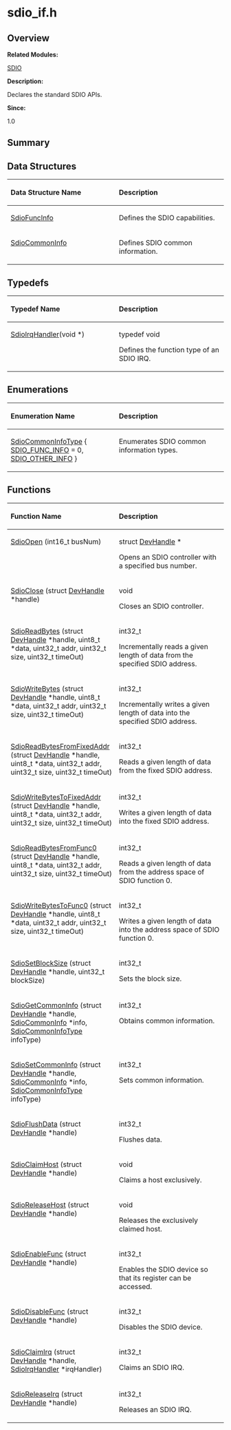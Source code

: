 # sdio\_if.h<a name="EN-US_TOPIC_0000001054918133"></a>

## **Overview**<a name="section620336583093527"></a>

**Related Modules:**

[SDIO](sdio.md)

**Description:**

Declares the standard SDIO APIs. 

**Since:**

1.0

## **Summary**<a name="section460166360093527"></a>

## Data Structures<a name="nested-classes"></a>

<a name="table373500756093527"></a>
<table><thead align="left"><tr id="row2054765201093527"><th class="cellrowborder" valign="top" width="50%" id="mcps1.1.3.1.1"><p id="p928426435093527"><a name="p928426435093527"></a><a name="p928426435093527"></a>Data Structure Name</p>
</th>
<th class="cellrowborder" valign="top" width="50%" id="mcps1.1.3.1.2"><p id="p1045776833093527"><a name="p1045776833093527"></a><a name="p1045776833093527"></a>Description</p>
</th>
</tr>
</thead>
<tbody><tr id="row2144733756093527"><td class="cellrowborder" valign="top" width="50%" headers="mcps1.1.3.1.1 "><p id="p686692731093527"><a name="p686692731093527"></a><a name="p686692731093527"></a><a href="sdiofuncinfo.md">SdioFuncInfo</a></p>
</td>
<td class="cellrowborder" valign="top" width="50%" headers="mcps1.1.3.1.2 "><p id="p1101495468093527"><a name="p1101495468093527"></a><a name="p1101495468093527"></a>Defines the SDIO capabilities. </p>
</td>
</tr>
<tr id="row1299902468093527"><td class="cellrowborder" valign="top" width="50%" headers="mcps1.1.3.1.1 "><p id="p2056013779093527"><a name="p2056013779093527"></a><a name="p2056013779093527"></a><a href="sdiocommoninfo.md">SdioCommonInfo</a></p>
</td>
<td class="cellrowborder" valign="top" width="50%" headers="mcps1.1.3.1.2 "><p id="p186678445093527"><a name="p186678445093527"></a><a name="p186678445093527"></a>Defines SDIO common information. </p>
</td>
</tr>
</tbody>
</table>

## Typedefs<a name="typedef-members"></a>

<a name="table318757584093527"></a>
<table><thead align="left"><tr id="row1031092721093527"><th class="cellrowborder" valign="top" width="50%" id="mcps1.1.3.1.1"><p id="p878480039093527"><a name="p878480039093527"></a><a name="p878480039093527"></a>Typedef Name</p>
</th>
<th class="cellrowborder" valign="top" width="50%" id="mcps1.1.3.1.2"><p id="p495592868093527"><a name="p495592868093527"></a><a name="p495592868093527"></a>Description</p>
</th>
</tr>
</thead>
<tbody><tr id="row688333406093527"><td class="cellrowborder" valign="top" width="50%" headers="mcps1.1.3.1.1 "><p id="p872820735093527"><a name="p872820735093527"></a><a name="p872820735093527"></a><a href="sdio.md#ga858bec274683a4f50d53d1f9f43d204b">SdioIrqHandler</a>(void *)</p>
</td>
<td class="cellrowborder" valign="top" width="50%" headers="mcps1.1.3.1.2 "><p id="p971496478093527"><a name="p971496478093527"></a><a name="p971496478093527"></a>typedef void </p>
<p id="p563912778093527"><a name="p563912778093527"></a><a name="p563912778093527"></a>Defines the function type of an SDIO IRQ. </p>
</td>
</tr>
</tbody>
</table>

## Enumerations<a name="enum-members"></a>

<a name="table348805231093527"></a>
<table><thead align="left"><tr id="row1765663663093527"><th class="cellrowborder" valign="top" width="50%" id="mcps1.1.3.1.1"><p id="p896565792093527"><a name="p896565792093527"></a><a name="p896565792093527"></a>Enumeration Name</p>
</th>
<th class="cellrowborder" valign="top" width="50%" id="mcps1.1.3.1.2"><p id="p1636314604093527"><a name="p1636314604093527"></a><a name="p1636314604093527"></a>Description</p>
</th>
</tr>
</thead>
<tbody><tr id="row1672872858093527"><td class="cellrowborder" valign="top" width="50%" headers="mcps1.1.3.1.1 "><p id="p1429003366093527"><a name="p1429003366093527"></a><a name="p1429003366093527"></a><a href="sdio.md#ga4037437ac001a9848dd242e8aa632678">SdioCommonInfoType</a> { <a href="sdio.md#gga4037437ac001a9848dd242e8aa632678aa4e25cb3b51d47da78d6b58d11d946cd">SDIO_FUNC_INFO</a> = 0, <a href="sdio.md#gga4037437ac001a9848dd242e8aa632678a7aa994f868190924d0bf354c1bb0d67b">SDIO_OTHER_INFO</a> }</p>
</td>
<td class="cellrowborder" valign="top" width="50%" headers="mcps1.1.3.1.2 "><p id="p570634045093527"><a name="p570634045093527"></a><a name="p570634045093527"></a>Enumerates SDIO common information types. </p>
</td>
</tr>
</tbody>
</table>

## Functions<a name="func-members"></a>

<a name="table95650607093527"></a>
<table><thead align="left"><tr id="row1736764406093527"><th class="cellrowborder" valign="top" width="50%" id="mcps1.1.3.1.1"><p id="p1323915635093527"><a name="p1323915635093527"></a><a name="p1323915635093527"></a>Function Name</p>
</th>
<th class="cellrowborder" valign="top" width="50%" id="mcps1.1.3.1.2"><p id="p2087410301093527"><a name="p2087410301093527"></a><a name="p2087410301093527"></a>Description</p>
</th>
</tr>
</thead>
<tbody><tr id="row1685307285093527"><td class="cellrowborder" valign="top" width="50%" headers="mcps1.1.3.1.1 "><p id="p1460103277093527"><a name="p1460103277093527"></a><a name="p1460103277093527"></a><a href="sdio.md#gadca7b0edcae3df85b3ade33704a306f8">SdioOpen</a> (int16_t busNum)</p>
</td>
<td class="cellrowborder" valign="top" width="50%" headers="mcps1.1.3.1.2 "><p id="p1061511309093527"><a name="p1061511309093527"></a><a name="p1061511309093527"></a>struct <a href="devhandle.md">DevHandle</a> * </p>
<p id="p1692586144093527"><a name="p1692586144093527"></a><a name="p1692586144093527"></a>Opens an SDIO controller with a specified bus number. </p>
</td>
</tr>
<tr id="row1606912840093527"><td class="cellrowborder" valign="top" width="50%" headers="mcps1.1.3.1.1 "><p id="p252187722093527"><a name="p252187722093527"></a><a name="p252187722093527"></a><a href="sdio.md#ga15427d4b231423c6de812fedffbd61e3">SdioClose</a> (struct <a href="devhandle.md">DevHandle</a> *handle)</p>
</td>
<td class="cellrowborder" valign="top" width="50%" headers="mcps1.1.3.1.2 "><p id="p779357974093527"><a name="p779357974093527"></a><a name="p779357974093527"></a>void </p>
<p id="p395510129093527"><a name="p395510129093527"></a><a name="p395510129093527"></a>Closes an SDIO controller. </p>
</td>
</tr>
<tr id="row1790990103093527"><td class="cellrowborder" valign="top" width="50%" headers="mcps1.1.3.1.1 "><p id="p310831698093527"><a name="p310831698093527"></a><a name="p310831698093527"></a><a href="sdio.md#ga274a9b0ed15c1b4ab961344c74c34304">SdioReadBytes</a> (struct <a href="devhandle.md">DevHandle</a> *handle, uint8_t *data, uint32_t addr, uint32_t size, uint32_t timeOut)</p>
</td>
<td class="cellrowborder" valign="top" width="50%" headers="mcps1.1.3.1.2 "><p id="p2051363363093527"><a name="p2051363363093527"></a><a name="p2051363363093527"></a>int32_t </p>
<p id="p405305099093527"><a name="p405305099093527"></a><a name="p405305099093527"></a>Incrementally reads a given length of data from the specified SDIO address. </p>
</td>
</tr>
<tr id="row290900429093527"><td class="cellrowborder" valign="top" width="50%" headers="mcps1.1.3.1.1 "><p id="p1953056535093527"><a name="p1953056535093527"></a><a name="p1953056535093527"></a><a href="sdio.md#ga4daf7bbcb80e38804225ccbaaa496d90">SdioWriteBytes</a> (struct <a href="devhandle.md">DevHandle</a> *handle, uint8_t *data, uint32_t addr, uint32_t size, uint32_t timeOut)</p>
</td>
<td class="cellrowborder" valign="top" width="50%" headers="mcps1.1.3.1.2 "><p id="p534397445093527"><a name="p534397445093527"></a><a name="p534397445093527"></a>int32_t </p>
<p id="p709757074093527"><a name="p709757074093527"></a><a name="p709757074093527"></a>Incrementally writes a given length of data into the specified SDIO address. </p>
</td>
</tr>
<tr id="row1487234683093527"><td class="cellrowborder" valign="top" width="50%" headers="mcps1.1.3.1.1 "><p id="p1503102571093527"><a name="p1503102571093527"></a><a name="p1503102571093527"></a><a href="sdio.md#ga78ce6ad2dd6e0e8d74086702897a106f">SdioReadBytesFromFixedAddr</a> (struct <a href="devhandle.md">DevHandle</a> *handle, uint8_t *data, uint32_t addr, uint32_t size, uint32_t timeOut)</p>
</td>
<td class="cellrowborder" valign="top" width="50%" headers="mcps1.1.3.1.2 "><p id="p1134602047093527"><a name="p1134602047093527"></a><a name="p1134602047093527"></a>int32_t </p>
<p id="p1419075222093527"><a name="p1419075222093527"></a><a name="p1419075222093527"></a>Reads a given length of data from the fixed SDIO address. </p>
</td>
</tr>
<tr id="row973211294093527"><td class="cellrowborder" valign="top" width="50%" headers="mcps1.1.3.1.1 "><p id="p130779472093527"><a name="p130779472093527"></a><a name="p130779472093527"></a><a href="sdio.md#gae2bffd43990954fb1da9f9c6866c4018">SdioWriteBytesToFixedAddr</a> (struct <a href="devhandle.md">DevHandle</a> *handle, uint8_t *data, uint32_t addr, uint32_t size, uint32_t timeOut)</p>
</td>
<td class="cellrowborder" valign="top" width="50%" headers="mcps1.1.3.1.2 "><p id="p2118875638093527"><a name="p2118875638093527"></a><a name="p2118875638093527"></a>int32_t </p>
<p id="p1734809374093527"><a name="p1734809374093527"></a><a name="p1734809374093527"></a>Writes a given length of data into the fixed SDIO address. </p>
</td>
</tr>
<tr id="row324313615093527"><td class="cellrowborder" valign="top" width="50%" headers="mcps1.1.3.1.1 "><p id="p67036297093527"><a name="p67036297093527"></a><a name="p67036297093527"></a><a href="sdio.md#gaed3257012d57f3b12be6da1867a66c31">SdioReadBytesFromFunc0</a> (struct <a href="devhandle.md">DevHandle</a> *handle, uint8_t *data, uint32_t addr, uint32_t size, uint32_t timeOut)</p>
</td>
<td class="cellrowborder" valign="top" width="50%" headers="mcps1.1.3.1.2 "><p id="p1464346952093527"><a name="p1464346952093527"></a><a name="p1464346952093527"></a>int32_t </p>
<p id="p1267871168093527"><a name="p1267871168093527"></a><a name="p1267871168093527"></a>Reads a given length of data from the address space of SDIO function 0. </p>
</td>
</tr>
<tr id="row1984529484093527"><td class="cellrowborder" valign="top" width="50%" headers="mcps1.1.3.1.1 "><p id="p532480187093527"><a name="p532480187093527"></a><a name="p532480187093527"></a><a href="sdio.md#gace26ab5ab8cfe037b6d6e132a045a7e0">SdioWriteBytesToFunc0</a> (struct <a href="devhandle.md">DevHandle</a> *handle, uint8_t *data, uint32_t addr, uint32_t size, uint32_t timeOut)</p>
</td>
<td class="cellrowborder" valign="top" width="50%" headers="mcps1.1.3.1.2 "><p id="p2094935302093527"><a name="p2094935302093527"></a><a name="p2094935302093527"></a>int32_t </p>
<p id="p307915212093527"><a name="p307915212093527"></a><a name="p307915212093527"></a>Writes a given length of data into the address space of SDIO function 0. </p>
</td>
</tr>
<tr id="row1724765618093527"><td class="cellrowborder" valign="top" width="50%" headers="mcps1.1.3.1.1 "><p id="p1957520679093527"><a name="p1957520679093527"></a><a name="p1957520679093527"></a><a href="sdio.md#gad8e070346da466f5f2d68d1d7d18a738">SdioSetBlockSize</a> (struct <a href="devhandle.md">DevHandle</a> *handle, uint32_t blockSize)</p>
</td>
<td class="cellrowborder" valign="top" width="50%" headers="mcps1.1.3.1.2 "><p id="p1165187585093527"><a name="p1165187585093527"></a><a name="p1165187585093527"></a>int32_t </p>
<p id="p779107638093527"><a name="p779107638093527"></a><a name="p779107638093527"></a>Sets the block size. </p>
</td>
</tr>
<tr id="row1782260416093527"><td class="cellrowborder" valign="top" width="50%" headers="mcps1.1.3.1.1 "><p id="p1599248429093527"><a name="p1599248429093527"></a><a name="p1599248429093527"></a><a href="sdio.md#gac5c6bf733ea9e4408fd1109b18741ce8">SdioGetCommonInfo</a> (struct <a href="devhandle.md">DevHandle</a> *handle, <a href="sdiocommoninfo.md">SdioCommonInfo</a> *info, <a href="sdio.md#ga4037437ac001a9848dd242e8aa632678">SdioCommonInfoType</a> infoType)</p>
</td>
<td class="cellrowborder" valign="top" width="50%" headers="mcps1.1.3.1.2 "><p id="p1084218452093527"><a name="p1084218452093527"></a><a name="p1084218452093527"></a>int32_t </p>
<p id="p1378709499093527"><a name="p1378709499093527"></a><a name="p1378709499093527"></a>Obtains common information. </p>
</td>
</tr>
<tr id="row680838212093527"><td class="cellrowborder" valign="top" width="50%" headers="mcps1.1.3.1.1 "><p id="p1755596232093527"><a name="p1755596232093527"></a><a name="p1755596232093527"></a><a href="sdio.md#ga563b67c90fbb88075bf5a05d9b5d5706">SdioSetCommonInfo</a> (struct <a href="devhandle.md">DevHandle</a> *handle, <a href="sdiocommoninfo.md">SdioCommonInfo</a> *info, <a href="sdio.md#ga4037437ac001a9848dd242e8aa632678">SdioCommonInfoType</a> infoType)</p>
</td>
<td class="cellrowborder" valign="top" width="50%" headers="mcps1.1.3.1.2 "><p id="p1993211705093527"><a name="p1993211705093527"></a><a name="p1993211705093527"></a>int32_t </p>
<p id="p266812401093527"><a name="p266812401093527"></a><a name="p266812401093527"></a>Sets common information. </p>
</td>
</tr>
<tr id="row1185998328093527"><td class="cellrowborder" valign="top" width="50%" headers="mcps1.1.3.1.1 "><p id="p1052947801093527"><a name="p1052947801093527"></a><a name="p1052947801093527"></a><a href="sdio.md#gae5a7c821bfd483a676227c29895d08bc">SdioFlushData</a> (struct <a href="devhandle.md">DevHandle</a> *handle)</p>
</td>
<td class="cellrowborder" valign="top" width="50%" headers="mcps1.1.3.1.2 "><p id="p168461386093527"><a name="p168461386093527"></a><a name="p168461386093527"></a>int32_t </p>
<p id="p584641785093527"><a name="p584641785093527"></a><a name="p584641785093527"></a>Flushes data. </p>
</td>
</tr>
<tr id="row814051288093527"><td class="cellrowborder" valign="top" width="50%" headers="mcps1.1.3.1.1 "><p id="p1104487683093527"><a name="p1104487683093527"></a><a name="p1104487683093527"></a><a href="sdio.md#ga86e24b0480c860cfad8ff12fbc66bc9f">SdioClaimHost</a> (struct <a href="devhandle.md">DevHandle</a> *handle)</p>
</td>
<td class="cellrowborder" valign="top" width="50%" headers="mcps1.1.3.1.2 "><p id="p1184583510093527"><a name="p1184583510093527"></a><a name="p1184583510093527"></a>void </p>
<p id="p513377809093527"><a name="p513377809093527"></a><a name="p513377809093527"></a>Claims a host exclusively. </p>
</td>
</tr>
<tr id="row175002314093527"><td class="cellrowborder" valign="top" width="50%" headers="mcps1.1.3.1.1 "><p id="p337402827093527"><a name="p337402827093527"></a><a name="p337402827093527"></a><a href="sdio.md#gabd2fe2d978e7fde51eba584f30dc8e7c">SdioReleaseHost</a> (struct <a href="devhandle.md">DevHandle</a> *handle)</p>
</td>
<td class="cellrowborder" valign="top" width="50%" headers="mcps1.1.3.1.2 "><p id="p1077861665093527"><a name="p1077861665093527"></a><a name="p1077861665093527"></a>void </p>
<p id="p493818075093527"><a name="p493818075093527"></a><a name="p493818075093527"></a>Releases the exclusively claimed host. </p>
</td>
</tr>
<tr id="row1284330069093527"><td class="cellrowborder" valign="top" width="50%" headers="mcps1.1.3.1.1 "><p id="p1085108008093527"><a name="p1085108008093527"></a><a name="p1085108008093527"></a><a href="sdio.md#ga2f31cd318990db879e827e3b8f9f2393">SdioEnableFunc</a> (struct <a href="devhandle.md">DevHandle</a> *handle)</p>
</td>
<td class="cellrowborder" valign="top" width="50%" headers="mcps1.1.3.1.2 "><p id="p1203608503093527"><a name="p1203608503093527"></a><a name="p1203608503093527"></a>int32_t </p>
<p id="p1364140771093527"><a name="p1364140771093527"></a><a name="p1364140771093527"></a>Enables the SDIO device so that its register can be accessed. </p>
</td>
</tr>
<tr id="row1491790156093527"><td class="cellrowborder" valign="top" width="50%" headers="mcps1.1.3.1.1 "><p id="p2143959607093527"><a name="p2143959607093527"></a><a name="p2143959607093527"></a><a href="sdio.md#gaabe2a2c83401940ed163feb692f3efc3">SdioDisableFunc</a> (struct <a href="devhandle.md">DevHandle</a> *handle)</p>
</td>
<td class="cellrowborder" valign="top" width="50%" headers="mcps1.1.3.1.2 "><p id="p1365427742093527"><a name="p1365427742093527"></a><a name="p1365427742093527"></a>int32_t </p>
<p id="p1840882325093527"><a name="p1840882325093527"></a><a name="p1840882325093527"></a>Disables the SDIO device. </p>
</td>
</tr>
<tr id="row1746054416093527"><td class="cellrowborder" valign="top" width="50%" headers="mcps1.1.3.1.1 "><p id="p1530334307093527"><a name="p1530334307093527"></a><a name="p1530334307093527"></a><a href="sdio.md#ga81f98e541845c15a632cf59cd9c263f8">SdioClaimIrq</a> (struct <a href="devhandle.md">DevHandle</a> *handle, <a href="sdio.md#ga858bec274683a4f50d53d1f9f43d204b">SdioIrqHandler</a> *irqHandler)</p>
</td>
<td class="cellrowborder" valign="top" width="50%" headers="mcps1.1.3.1.2 "><p id="p1016710629093527"><a name="p1016710629093527"></a><a name="p1016710629093527"></a>int32_t </p>
<p id="p1377642477093527"><a name="p1377642477093527"></a><a name="p1377642477093527"></a>Claims an SDIO IRQ. </p>
</td>
</tr>
<tr id="row694356972093527"><td class="cellrowborder" valign="top" width="50%" headers="mcps1.1.3.1.1 "><p id="p304671525093527"><a name="p304671525093527"></a><a name="p304671525093527"></a><a href="sdio.md#ga309d2ff3b603994d6c031b726aa8a305">SdioReleaseIrq</a> (struct <a href="devhandle.md">DevHandle</a> *handle)</p>
</td>
<td class="cellrowborder" valign="top" width="50%" headers="mcps1.1.3.1.2 "><p id="p430960217093527"><a name="p430960217093527"></a><a name="p430960217093527"></a>int32_t </p>
<p id="p1010237191093527"><a name="p1010237191093527"></a><a name="p1010237191093527"></a>Releases an SDIO IRQ. </p>
</td>
</tr>
</tbody>
</table>


